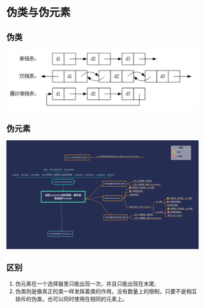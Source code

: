 # 伪类与伪元素

## 伪类

![](../.gitbook/assets/image%20%28141%29.png)

## 伪元素

![](../.gitbook/assets/image%20%2837%29.png)

## 区别

1. 伪元素在一个选择器里只能出现一次，并且只能出现在末尾;
2. 伪类则是像真正的类一样发挥着类的作用，没有数量上的限制，只要不是相互排斥的伪类，也可以同时使用在相同的元素上。


